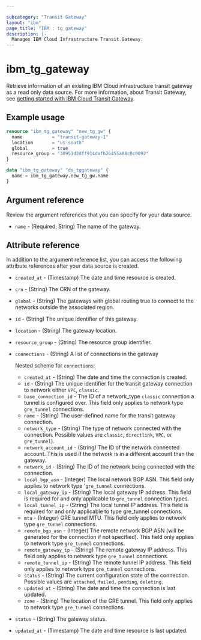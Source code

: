 ```yaml
---

subcategory: "Transit Gateway"
layout: "ibm"
page_title: "IBM : tg_gateway"
description: |-
  Manages IBM Cloud Infrastructure Transit Gateway.
---
```


# ibm_tg_gateway
Retrieve information of an existing IBM Cloud infrastructure transit gateway as a read only data source. For more information, about Transit Gateway, see [getting started with IBM Cloud Transit Gateway](https://cloud.ibm.com/docs/transit-gateway?topic=transit-gateway-getting-started).


## Example usage

```terraform
resource "ibm_tg_gateway" "new_tg_gw" {
  name           = "transit-gateway-1"
  location       = "us-south"
  global         = true
  resource_group = "30951d2dff914dafb26455a88c0c0092"
}

data "ibm_tg_gateway" "ds_tggateway" {
  name = ibm_tg_gateway.new_tg_gw.name
}
```

## Argument reference
Review the argument references that you can specify for your data source. 

- `name` - (Required, String) The name of the gateway.

## Attribute reference
In addition to the argument reference list, you can access the following attribute references after your data source is created. 

- `created_at` - (Timestamp) The date and time resource is created.
- `crn` - (String) The CRN of the gateway.
- `global` - (String) The gateways with global routing true to connect to the networks outside the associated region.
- `id` - (String) The unique identifier of this gateway.
- `location` - (String) The gateway location.
- `resource_group` - (String) The resource group identifier.
- `connections` - (String) A list of connections in the gateway

  Nested scheme for `connections`:
	- `created_at` - (String) The date and time the connection is created.
	- `id` - (String) The unique identifier for the transit gateway connection to network either `VPC`,  `classic`.
    - `base_connection_id` - The ID of a network_type `classic` connection a tunnel is configured over.  This field only applies to network type `gre_tunnel` connections.
	- `name` - (String) The user-defined name for the transit gateway connection.
	- `network_type` - (String) The type of network connected with the connection. Possible values are `classic`, `directlink`, `VPC`, or `gre_tunnel`).
	- `network_account_id` - (String) The ID of the network connected account. This is used if the network is in a different account than the gateway.
	- `network_id` - (String) The ID of the network being connected with the connection.
    - `local_bgp_asn` - (Integer) The local network BGP ASN. This field only applies to network type '`gre_tunnel` connections.
    - `local_gateway_ip` - (String) The local gateway IP address.  This field is required for and only applicable to `gre_tunnel` connection types.
    - `local_tunnel_ip` - (String) The local tunnel IP address. This field is required for and only applicable to type gre_tunnel connections.
    - `mtu` - (Integer) GRE tunnel MTU. This field only applies to network type `gre_tunnel` connections.
    - `remote_bgp_asn` - (Integer) The remote network BGP ASN (will be generated for the connection if not specified). This field only applies to network type `gre_tunnel` connections.
    - `remote_gateway_ip` - (String) The remote gateway IP address. This field only applies to network type `gre_tunnel` connections.
    - `remote_tunnel_ip` - (String) The remote tunnel IP address. This field only applies to network type `gre_tunnel` connections.
	- `status` - (String) The current configuration state of the connection. Possible values are `attached`, `failed,` `pending`, `deleting`.
	- `updated_at` - (String) The date and time the connection is last updated.
    - `zone` - (String) The location of the GRE tunnel. This field only applies to network type `gre_tunnel` connections.
- `status` - (String) The gateway status.
- `updated_at` - (Timestamp) The date and time resource is last updated.
